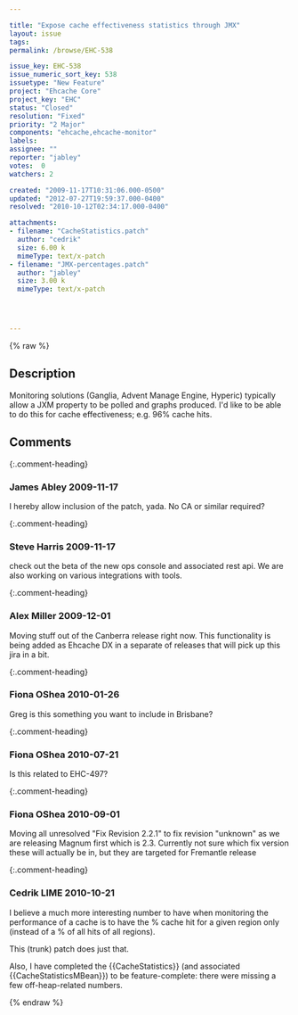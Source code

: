 ```yaml
---

title: "Expose cache effectiveness statistics through JMX"
layout: issue
tags: 
permalink: /browse/EHC-538

issue_key: EHC-538
issue_numeric_sort_key: 538
issuetype: "New Feature"
project: "Ehcache Core"
project_key: "EHC"
status: "Closed"
resolution: "Fixed"
priority: "2 Major"
components: "ehcache,ehcache-monitor"
labels: 
assignee: ""
reporter: "jabley"
votes:  0
watchers: 2

created: "2009-11-17T10:31:06.000-0500"
updated: "2012-07-27T19:59:37.000-0400"
resolved: "2010-10-12T02:34:17.000-0400"

attachments:
- filename: "CacheStatistics.patch"
  author: "cedrik"
  size: 6.00 k
  mimeType: text/x-patch
- filename: "JMX-percentages.patch"
  author: "jabley"
  size: 3.00 k
  mimeType: text/x-patch




---
```


{% raw %}

## Description

<div markdown="1" class="description">

Monitoring solutions (Ganglia, Advent Manage Engine, Hyperic) typically allow a JXM property to be polled and graphs produced. I'd like to be able to do this for cache effectiveness; e.g. 96% cache hits.



</div>

## Comments


{:.comment-heading}
### **James Abley** <span class="date">2009-11-17</span>

<div markdown="1" class="comment">

I hereby allow inclusion of the patch, yada. No CA or similar required?

</div>


{:.comment-heading}
### **Steve Harris** <span class="date">2009-11-17</span>

<div markdown="1" class="comment">

check out the beta of the new ops console and associated rest api. We are also working on various integrations with tools.

</div>


{:.comment-heading}
### **Alex Miller** <span class="date">2009-12-01</span>

<div markdown="1" class="comment">

Moving stuff out of the Canberra release right now.  This functionality is being added as Ehcache DX in a separate of releases that will pick up this jira in a bit.

</div>


{:.comment-heading}
### **Fiona OShea** <span class="date">2010-01-26</span>

<div markdown="1" class="comment">

Greg is this something you want to include in Brisbane?

</div>


{:.comment-heading}
### **Fiona OShea** <span class="date">2010-07-21</span>

<div markdown="1" class="comment">

Is this related to EHC-497?

</div>


{:.comment-heading}
### **Fiona OShea** <span class="date">2010-09-01</span>

<div markdown="1" class="comment">

Moving all unresolved "Fix Revision 2.2.1" to fix revision "unknown" as we are releasing Magnum first which is 2.3. Currently not sure which fix version these will actually be in, but they are targeted for Fremantle release

</div>


{:.comment-heading}
### **Cedrik LIME** <span class="date">2010-10-21</span>

<div markdown="1" class="comment">

I believe a much more interesting number to have when monitoring the performance of a cache is to have the % cache hit for a given region only (instead of a % of all hits of all regions).

This (trunk) patch does just that.

Also, I have completed the \{\{CacheStatistics\}\} (and associated \{\{CacheStatisticsMBean\}\}) to be feature-complete: there were missing a few off-heap-related numbers.

</div>



{% endraw %}
